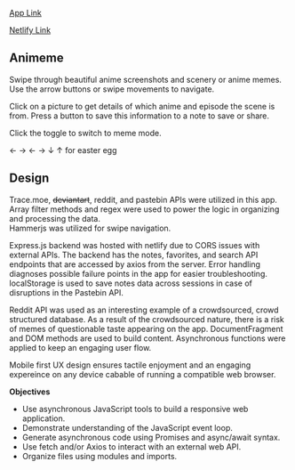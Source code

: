 [App Link](iterating.github.io/308.sba)

[Netlify Link](https://animeme-scroller.netlify.app/)

## Animeme
Swipe through beautiful anime screenshots and scenery or anime memes. Use the arrow buttons or swipe movements to navigate.

Click on a picture to get details of which anime and episode the scene is from. Press a button to save this information to a note to save or share. 

Click the toggle to switch to meme mode. 

← → ← → ↓ ↑ for easter egg

## Design
Trace.moe, ~~deviantart~~, reddit, and pastebin APIs were utilized in this app. Array filter methods and regex were used to power the logic in organizing and processing the data.   
Hammerjs was utilized for swipe navigation.  

Express.js backend was hosted with netlify due to CORS issues with external APIs. The backend has the notes, favorites, and search API endpoints that are accessed by axios from the server. Error handling diagnoses possible failure points in the app for easier troubleshooting. localStorage is used to save notes data across sessions in case of disruptions in the Pastebin API. 

Reddit API was used as an interesting example of a crowdsourced, crowd structured database. As a result of the crowdsourced nature, there is a risk of memes of questionable taste appearing on the app. 
DocumentFragment and DOM methods are used to build content.
Asynchronous functions were applied to keep an engaging user flow. 

Mobile first UX design ensures tactile enjoyment and an engaging expereince on any device cabable of running a compatible web browser. 

**Objectives**

- Use asynchronous JavaScript tools to build a responsive web application.
- Demonstrate understanding of the JavaScript event loop.
- Generate asynchronous code using Promises and async/await syntax.
- Use fetch and/or Axios to interact with an external web API.
- Organize files using modules and imports.

